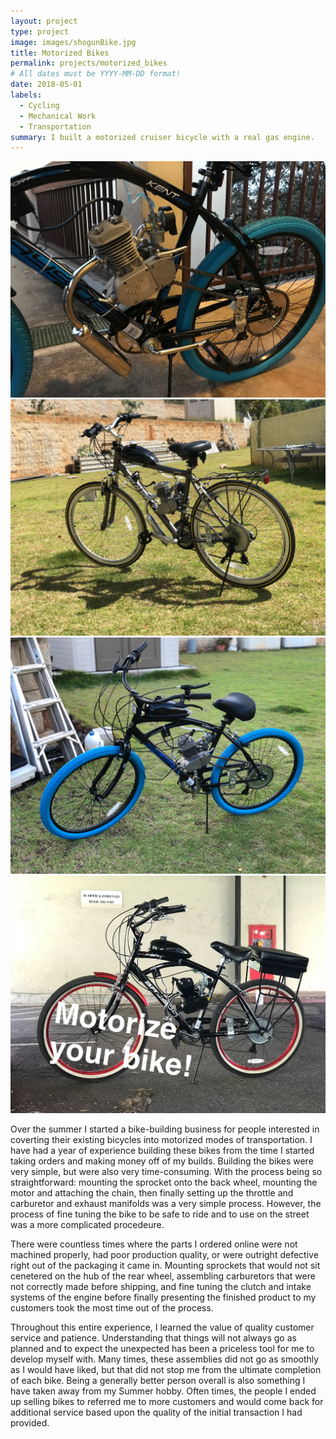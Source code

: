 ```yaml
---
layout: project
type: project
image: images/shogunBike.jpg
title: Motorized Bikes
permalink: projects/motorized_bikes
# All dates must be YYYY-MM-DD format!
date: 2018-05-01
labels:
  - Cycling
  - Mechanical Work
  - Transportation
summary: I built a motorized cruiser bicycle with a real gas engine.
---
```


<div class="ui small rounded images">
  <img class="ui image" src="../images/bikeEngine.jpg">
  <img class="ui image" src="../images/shogunBike.jpg">
  <img class="ui image" src="../images/blueKent.jpg">
  <img class="ui image" src="../images/redKent.jpg">
</div>

Over the summer I started a bike-building business for people interested in coverting their existing bicycles into motorized modes of transportation. I have had a year of experience building these bikes from the time I started taking orders and making money off of my builds. Building the bikes were very simple, but were also very time-consuming. With the process being so straightforward: mounting the sprocket onto the back wheel, mounting the motor and attaching the chain, then finally setting up the throttle and carburetor and exhaust manifolds was a very simple process. However, the process of fine tuning the bike to be safe to ride and to use on the street was a more complicated procedeure.

There were countless times where the parts I ordered online were not machined properly, had poor production quality, or were outright defective right out of the packaging it came in. Mounting sprockets that would not sit cenetered on the hub of the rear wheel, assembling carburetors that were not correctly made before shipping, and fine tuning the clutch and intake systems of the engine before finally presenting the finished product to my customers took the most time out of the process.

Throughout this entire experience, I learned the value of quality customer service and patience. Understanding that things will not always go as planned and to expect the unexpected has been a priceless tool for me to develop myself with. Many times, these assemblies did not go as smoothly as I would have liked, but that did not stop me from the ultimate completion of each bike. Being a generally better person overall is also something I have taken away from my Summer hobby. Often times, the people I ended up selling bikes to referred me to more customers and would come back for additional service based upon the quality of the initial transaction I had provided.



